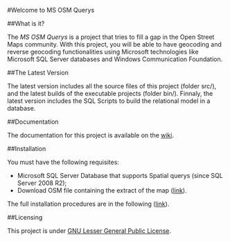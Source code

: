 #Welcome to MS OSM Querys

##What is it?

The *MS OSM Querys* is a project that tries to fill a gap in the Open Street Maps community. With this project, you will be able to have geocoding and reverse geocoding functionalities using Microsoft technologies like Microsoft SQL Server databases and Windows Communication Foundation.

##The Latest Version

The latest version includes all the source files of this project (folder src/), and the latest builds of the executable projects (folder bin/). Finnaly, the latest version includes the SQL Scripts to build the relational model in a database.

##Documentation

The documentation for this project is available on the [wiki](https://github.com/diogofdsilva/MS-OSM-Querys/wiki).

##Installation

You must have the following requisites:

* Microsoft SQL Server Database that supports Spatial querys (since SQL Server 2008 R2);
* Download OSM file containing the extract of the map ([link](http://download.geofabrik.de/osm/)).

The full installation procedures are in the following ([link](https://github.com/diogofdsilva/MS-OSM-Querys/wiki/%5BEng%5D-Installation)).

##Licensing

This project is under [GNU Lesser General Public License](http://www.gnu.org/licenses/lgpl.html).